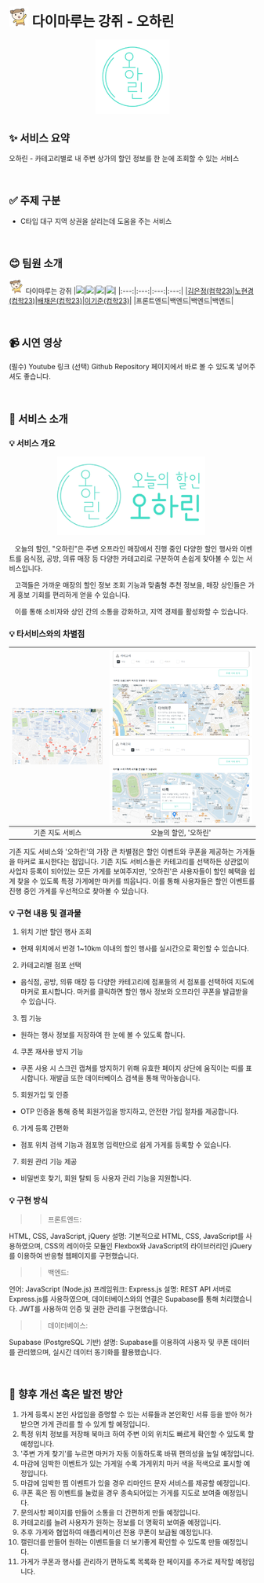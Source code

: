 <h1 style="display:inline-block"><img src="image/마루.png" alt="마루" width="40"> 다이마루는 강쥐 - 오하린</h1>

<div align="center">
    <img src="image/투명로고.png" alt="로고" width="30%" />
</div>

## ✨ 서비스 요약
오하린 - 카테고리별로 내 주변 상가의 할인 정보를 한 눈에 조회할 수 있는 서비스

<br>

## ✅ 주제 구분
-	C타입 대구 지역 상권을 살리는데 도움을 주는 서비스 

<br>

## 😊 팀원 소개
<img src="image/마루.png" alt="마루" width="30px"> 다이마루는 강쥐
|<img src="https://avatars.githubusercontent.com/u/139670857?v=4" width="100">|<img src="https://avatars.githubusercontent.com/u/176283083?v=4" width="100">|<img src="https://avatars.githubusercontent.com/u/130772931?v=4" width="100">|<img src="https://avatars.githubusercontent.com/u/130773385?v=4" width="100">|
|:---:|:---:|:---:|:---:|
|[김은정(컴학23)](https://github.com/eunjeong821)|[노현경(컴학23)](https://github.com/getOffWork102)|[배채은(컴학23)](https://github.com/Chaeeun1117)|[이기준(컴학23)](https://github.com/rlwns1224)|
|프론트엔드|백엔드|백엔드|백엔드|

<br>

## 📹 시연 영상
(필수) Youtube 링크
(선택) Github Repository 페이지에서 바로 볼 수 있도록 넣어주셔도 좋습니다.

<br>

## 📌 서비스 소개
### 💡 서비스 개요
<div align="center">
  <img src="image/가로로고.png" alt="가로 로고" width="60%" style="margin-right: 5px;" />
</div>

&nbsp;&nbsp; 오늘의 할인, "오하린"은 주변 오프라인 매장에서 진행 중인 다양한 할인 행사와 이벤트를 음식점, 공방, 의류 매장 등 다양한 카테고리로 구분하여 손쉽게 찾아볼 수 있는 서비스입니다.

&nbsp;&nbsp; 고객들은 가까운 매장의 할인 정보 조회 기능과 맞춤형 추천 정보을, 매장 상인들은 가게 홍보 기회를 편리하게 얻을 수 있습니다.

&nbsp;&nbsp; 이를 통해 소비자와 상인 간의 소통을 강화하고, 지역 경제를 활성화할 수 있습니다.

### 💡 타서비스와의 차별점
|<img src="image/네이버지도.png" width="500px">|<img src="image/다이마루.png" width="400px"><img src="image/더쪽.png" width="400px">|
|:---:|:---:|
|기존 지도 서비스|오늘의 할인, '오하린'|

기존 지도 서비스와 '오하린'의 가장 큰 차별점은 할인 이벤트와 쿠폰을 제공하는 가게들을 마커로 표시한다는 점입니다. 기존 지도 서비스들은 카테고리를 선택하든 상관없이 사업자 등록이 되어있는 모든 가게를 보여주지만, '오하린'은 사용자들이 할인 혜택을 쉽게 찾을 수 있도록 특정 가게에만 마커를 띄웁니다. 이를 통해 사용자들은 할인 이벤트를 진행 중인 가게를 우선적으로 찾아볼 수 있습니다. 

### 💡 구현 내용 및 결과물
1. 위치 기반 할인 행사 조회
- 현재 위치에서 반경 1~10km 이내의 할인 행사를 실시간으로 확인할 수 있습니다. <br>
2. 카테고리별 점포 선택
- 음식점, 공방, 의류 매장 등 다양한 카테고리에 점포들의 서 점포를 선택하여 지도에 마커로 표시합니다. 마커를 클릭하면 할인 행사 정보와 오프라인 쿠폰을 발급받을 수 있습니다. <br>
3. 찜 기능
- 원하는 행사 정보를 저장하여 한 눈에 볼 수 있도록 합니다. <br>
4. 쿠폰 재사용 방지 기능
- 쿠폰 사용 시 스크린 캡쳐를 방지하기 위해 유효한 페이지 상단에 움직이는 띠를 표시합니다. 재발급 또한 데이터베이스 검색을 통해 막아놓습니다. <br>
5. 회원가입 및 인증
- OTP 인증을 통해 중복 회원가입을 방지하고, 안전한 가입 절차를 제공합니다. <br>
6. 가게 등록 간편화
- 점포 위치 검색 기능과 점포명 입력만으로 쉽게 가게를 등록할 수 있습니다. <br>
7. 회원 관리 기능 제공
- 비밀번호 찾기, 회원 탈퇴 등 사용자 관리 기능을 지원합니다. <br>

### 💡 구현 방식
>> 프론트엔드:

HTML, CSS, JavaScript, jQuery
설명: 기본적으로 HTML, CSS, JavaScript를 사용하였으며, CSS의 레이아웃 모듈인 Flexbox와 JavaScript의 라이브러리인 jQuery를 이용하여 반응형 웹페이지를 구현했습니다.

>> 백엔드:

언어: JavaScript (Node.js)
프레임워크: Express.js
설명: REST API 서버로 Express.js를 사용하였으며, 데이터베이스와의 연결은 Supabase를 통해 처리했습니다. JWT를 사용하여 인증 및 권한 관리를 구현했습니다.

>> 데이터베이스:

Supabase (PostgreSQL 기반)
설명: Supabase를 이용하여 사용자 및 쿠폰 데이터를 관리했으며, 실시간 데이터 동기화를 활용했습니다.

<br>

## 💭 향후 개선 혹은 발전 방안
1. 가게 등록시 본인 사업임을 증명할 수 있는 서류들과 본인확인 서류 등을 받아 허가받으면 가게 관리를 할 수 있게 할 예정입니다.
2. 특정 위치 정보를 저장해 북마크 하여 주변 이외 위치도 빠르게 확인할 수 있도록 할 예정입니다.
3. '주변 가게 찾기'를 누르면 마커가 자동 이동하도록 바꿔 편의성을 높일 예정입니다.
3. 마감에 임박한 이벤트가 있는 가게일 수록 가게위치 마커 색을 적색으로 표시할 예정입니다.
4. 마감에 임박한 찜 이벤트가 있을 경우 리마인드 문자 서비스를 제공할 예정입니다.
5. 쿠폰 혹은 찜 이벤트를 눌렀을 경우 종속되어있는 가게를 지도로 보여줄 예정입니다.
6. 문의사항 페이지를 만들어 소통을 더 간편하게 만들 예정입니다.
7. 카테고리를 늘려 사용자가 원하는 정보를 더 명확히 보여줄 예정입니다.
8. 추후 가게와 협업하여 애플리케이선 전용 쿠폰이 보급될 예정입니다.
9. 캘린더를 만들어 원하는 이벤트들을 더 보기좋게 확인할 수 있도록 만들 예정입니다.
10. 가게가 쿠폰과 행사를 관리하기 편하도록 목록화 한 페이지를 추가로 제작할 예정입니다.
